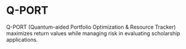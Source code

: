# Q-PORT
Q-PORT (Quantum-aided Portfolio Optimization &amp; Resource Tracker) maximizes return values while managing risk in evaluating scholarship applications.
